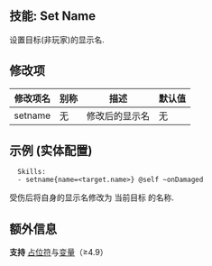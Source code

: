 技能: Set Name
--------------------------

设置目标(非玩家)的显示名.

修改项
----------

| 修改项名 | 别称    | 描述                                                                                                    | 默认值 |
|-----------|------------|----------------------------------------------------------------------------------------------------------------|---------------|
| setname | 无 | 修改后的显示名 | 无 |

示例 (实体配置)
--------

      Skills:
      - setname{name=<target.name>} @self ~onDamaged

受伤后将自身的显示名修改为 当前目标 的名称.

额外信息
-------

**支持** [占位符](/技能/占位符)与[变量](/技能/变量)（≥4.9）